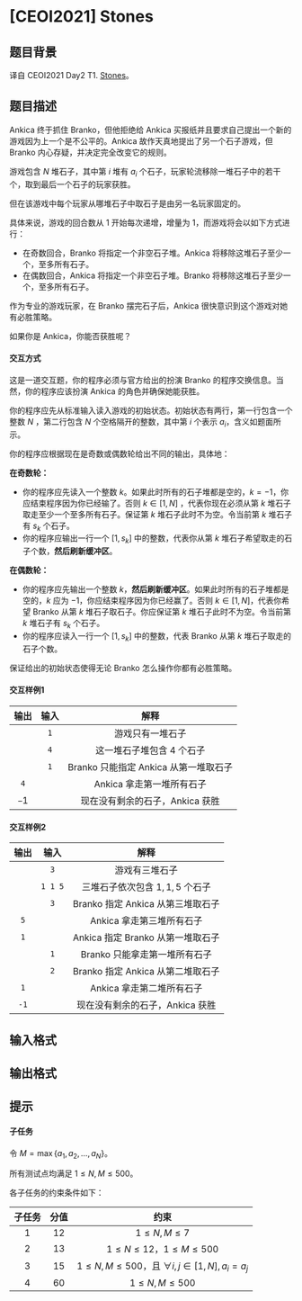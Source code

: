 # [CEOI2021] Stones

## 题目背景

译自 CEOI2021 Day2 T1. [Stones](https://hsin.hr/ceoi/competition/ceoi2021_day2_tasks.pdf)。

## 题目描述

Ankica 终于抓住 Branko，但他拒绝给 Ankica 买报纸并且要求自己提出一个新的游戏因为上一个是不公平的。Ankica 故作天真地提出了另一个石子游戏，但 Branko 内心存疑，并决定完全改变它的规则。

游戏包含 $N$ 堆石子，其中第 $i$ 堆有 $a_i$ 个石子，玩家轮流移除一堆石子中的若干个，取到最后一个石子的玩家获胜。

但在该游戏中每个玩家从哪堆石子中取石子是由另一名玩家固定的。

具体来说，游戏的回合数从 $1$ 开始每次递增，增量为 $1$，而游戏将会以如下方式进行：

- 在奇数回合，Branko 将指定一个非空石子堆。Ankica 将移除这堆石子至少一个，至多所有石子。
- 在偶数回合，Ankica 将指定一个非空石子堆。Branko 将移除这堆石子至少一个，至多所有石子。

作为专业的游戏玩家，在 Branko 摆完石子后，Ankica 很快意识到这个游戏对她有必胜策略。

如果你是 Ankica，你能否获胜呢？

#### 交互方式

这是一道交互题，你的程序必须与官方给出的扮演 Branko 的程序交换信息。当然，你的程序应该扮演 Ankica 的角色并确保她能获胜。

你的程序应先从标准输入读入游戏的初始状态。初始状态有两行，第一行包含一个整数 $N$ ，第二行包含 $N$ 个空格隔开的整数，其中第 $i$ 个表示 $a_i$，含义如题面所示。

你的程序应根据现在是奇数或偶数轮给出不同的输出，具体地：

**在奇数轮：**

- 你的程序应先读入一个整数 $k$。如果此时所有的石子堆都是空的，$k=-1$，你应结束程序因为你已经输了。否则 $k\in[1,N]$ ，代表你现在必须从第 $k$ 堆石子取走至少一个至多所有石子。保证第 $k$ 堆石子此时不为空。令当前第 $k$ 堆石子有 $s_k$ 个石子。
- 你的程序应输出一行一个 $[1,s_k]$ 中的整数，代表你从第 $k$ 堆石子希望取走的石子个数，**然后刷新缓冲区**。

**在偶数轮：**

- 你的程序应先输出一个整数 $k$，**然后刷新缓冲区**。如果此时所有的石子堆都是空的，$k$ 应为 $-1$，你应结束程序因为你已经赢了。否则 $k\in[1,N]$，代表你希望 Branko 从第 $k$ 堆石子取石子。你应保证第 $k$ 堆石子此时不为空。令当前第 $k$ 堆石子有 $s_k$ 个石子。
- 你的程序应读入一行一个 $[1,s_k]$ 中的整数，代表 Branko 从第 $k$ 堆石子取走的石子个数。

保证给出的初始状态使得无论 Branko 怎么操作你都有必胜策略。

#### 交互样例1

|    输出     |     输入     |                 解释                  |
| :---------: | :----------: | :-----------------------------------: |
|             | $\texttt{1}$ |          游戏只有一堆石子           |
|             | $\texttt{4}$ |      这一堆石子堆包含 $4$ 个石子      |
|             |  $\texttt1$  | Branko 只能指定 Ankica 从第一堆取石子 |
| $\texttt4$  |              |       Ankica 拿走第一堆所有石子       |
| $\texttt-1$ |              |    现在没有剩余的石子，Ankica 获胜    |

#### 交互样例2

|     输出      |       输入       |               解释                |
| :-----------: | :--------------: | :-------------------------------: |
|               |   $\texttt{3}$   |         游戏有三堆石子          |
|               | $\texttt{1 1 5}$ |  三堆石子依次包含 $1,1,5$ 个石子  |
|               |   $\texttt{3}$   | Branko 指定 Ankica 从第三堆取石子 |
| $\texttt{5}$  |                  |     Ankica 拿走第三堆所有石子     |
| $\texttt{1}$  |                  | Ankica 指定 Branko 从第一堆取石子 |
|               |   $\texttt{1}$   |   Branko 只能拿走第一堆所有石子   |
|               |   $\texttt{2}$   | Branko 指定 Ankica 从第二堆取石子 |
| $\texttt{1}$  |                  |     Ankica 拿走第二堆所有石子     |
| $\texttt{-1}$ |                  |  现在没有剩余的石子，Ankica 获胜  |


## 输入格式



## 输出格式



## 提示

#### 子任务

令 $M=\max\{a_1,a_2,\dots,a_N\}$。

所有测试点均满足 $1\leq N,M\leq 500$。

各子任务的约束条件如下：

| 子任务 | 分值 |                         约束                          |
| :----: | :--: | :---------------------------------------------------: |
|  $1$   | $12$ |                   $1\leq N,M\leq 7$                   |
|  $2$   | $13$ |           $1\leq N\leq 12$，$1\leq M\leq 500$            |
|  $3$   | $15$ | $1\leq N,M\leq 500$，且 $\forall i,j\in[1,N],a_i=a_j$ |
|  $4$   | $60$ |                 $1\leq N,M\leq 500$                 |
